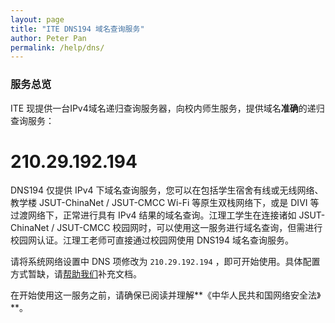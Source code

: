 ```yaml
---
layout: page
title: "ITE DNS194 域名查询服务"
author: Peter Pan
permalink: /help/dns/
---
```


### 服务总览

ITE 现提供一台IPv4域名递归查询服务器，向校内师生服务，提供域名**准确**的递归查询服务：

# 210.29.192.194

DNS194 仅提供 IPv4 下域名查询服务，您可以在包括学生宿舍有线或无线网络、教学楼 JSUT-ChinaNet / JSUT-CMCC Wi-Fi 等原生双栈网络下，或是 DIVI 等过渡网络下，正常进行具有 IPv4 结果的域名查询。江理工学生在连接诸如 JSUT-ChinaNet / JSUT-CMCC 校园网时，可以使用这一服务进行域名查询，但需进行校园网认证。江理工老师可直接通过校园网使用 DNS194 域名查询服务。

请将系统网络设置中 DNS 项修改为 `210.29.192.194` ，即可开始使用。具体配置方式暂缺，请[帮助我们](https://github.com/jsutite/jsutite.github.io)补充文档。

在开始使用这一服务之前，请确保已阅读并理解**《中华人民共和国网络安全法》**。

